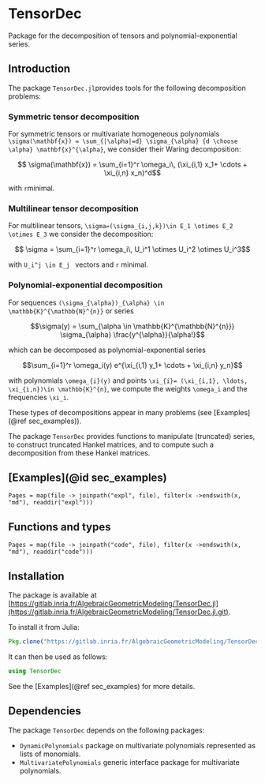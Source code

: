 # TensorDec

Package for the decomposition of tensors and polynomial-exponential series.

## Introduction

The package `TensorDec.jl`provides tools for the following decomposition problems:

### Symmetric tensor decomposition
For symmetric tensors or multivariate homogeneous polynomials ``\sigma(\mathbf{x}) = \sum_{|\alpha|=d} \sigma_{\alpha} {d \choose \alpha} \mathbf{x}^{\alpha}``, we consider their Waring decomposition:
```math
    \sigma(\mathbf{x}) = \sum_{i=1}^r \omega_i\, (\xi_{i,1} x_1+ \cdots + \xi_{i,n} x_n)^d
```
with `r`minimal.
    
### Multilinear tensor decomposition    
For multilinear tensors, ``\sigma=(\sigma_{i,j,k})\in E_1 \otimes E_2 \otimes E_3``
we consider the decomposition:
```math
    \sigma = \sum_{i=1}^r \omega_i\, U_i^1 \otimes U_i^2 \otimes U_i^3
```    
with ``U_i^j \in E_j `` vectors and `r` minimal.

### Polynomial-exponential decomposition        
For sequences ``(\sigma_{\alpha})_{\alpha} \in \mathbb{K}^{\mathbb{N}^{n}}`` or series 
```math
\sigma(y) = \sum_{\alpha \in \mathbb{K}^{\mathbb{N}^{n}}} \sigma_{\alpha} \frac{y^{\alpha}}{\alpha!}
```
which can be decomposed as polynomial-exponential series 
```math
\sum_{i=1}^r \omega_i(y) e^{\xi_{i,1} y_1+ \cdots + \xi_{i,n} y_n}
```
with polynomials ``\omega_{i}(y)`` and points ``\xi_{i}= (\xi_{i,1}, \ldots, \xi_{i,n})\in \mathbb{K}^{n}``, we compute the weights ``\omega_i`` and the frequencies ``\xi_i``.


These types of decompositions appear in many problems (see [Examples](@ref sec_examples)). 

The package `TensorDec` provides functions to manipulate (truncated) series, to construct truncated Hankel matrices, and to compute such a decomposition from these Hankel matrices.

## [Examples](@id sec_examples)

```@contents
Pages = map(file -> joinpath("expl", file), filter(x ->endswith(x, "md"), readdir("expl")))
```


## Functions and types

```@contents
Pages = map(file -> joinpath("code", file), filter(x ->endswith(x, "md"), readdir("code"))) 
```

## Installation

The package is available at [https://gitlab.inria.fr/AlgebraicGeometricModeling/TensorDec.jl](https://gitlab.inria.fr/AlgebraicGeometricModeling/TensorDec.jl.git).


To install it from Julia:
```julia
Pkg.clone("https://gitlab.inria.fr/AlgebraicGeometricModeling/TensorDec.jl.git")
```
It can then be used as follows:
```julia
using TensorDec
```
See the [Examples](@ref sec_examples) for more details.


## Dependencies

The package `TensorDec` depends on the following packages:

- `DynamicPolynomials` package on multivariate polynomials represented as lists of monomials.
- `MultivariatePolynomials` generic interface package for multivariate polynomials.

        
